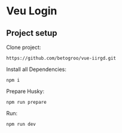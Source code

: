 # Veu Login

## Project setup

Clone project:

```
https://github.com/betogroo/vue-iirgd.git
```

Install all Dependencies:

```
npm i
```

Prepare Husky:

```
npm run prepare
```

Run:

```
npm run dev
```
